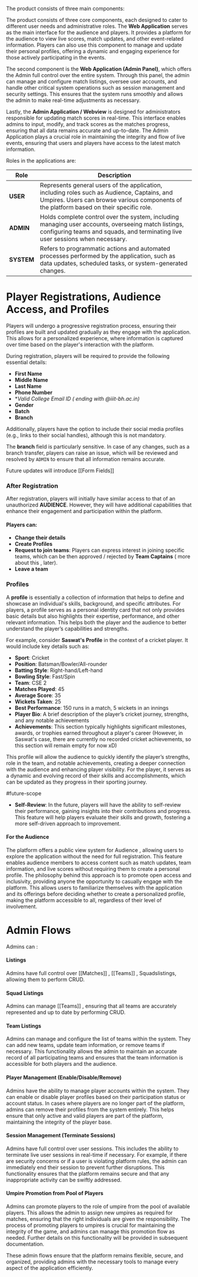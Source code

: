 The product consists of three main components:

The product consists of three core components, each designed to cater to different user needs and administrative roles. The **Web Application** serves as the main interface for the audience and players. It provides a platform for the audience to view live scores, match updates, and other event-related information. Players can also use this component to manage and update their personal profiles, offering a dynamic and engaging experience for those actively participating in the events.

The second component is the **Web Application (Admin Panel)**, which offers the Admin full control over the entire system. Through this panel, the admin can manage and configure match listings, oversee user accounts, and handle other critical system operations such as session management and security settings. This ensures that the system runs smoothly and allows the admin to make real-time adjustments as necessary.

Lastly, the **Admin Application / Webview** is designed for administrators responsible for updating match scores in real-time. This interface enables admins to input, modify, and track scores as the matches progress, ensuring that all data remains accurate and up-to-date. The Admin Application plays a crucial role in maintaining the integrity and flow of live events, ensuring that users and players have access to the latest match information.

Roles in the applications are: 

| **Role**   | **Description**                                                                                                                                                                         |
| ---------- | --------------------------------------------------------------------------------------------------------------------------------------------------------------------------------------- |
| **USER**   | Represents general users of the application, including roles such as Audience, Captains, and Umpires. Users can browse various components of the platform based on their specific role. |
| **ADMIN**  | Holds complete control over the system, including managing user accounts, overseeing match listings, configuring teams and squads, and terminating live user sessions when necessary.   |
| **SYSTEM** | Refers to programmatic actions and automated processes performed by the application, such as data updates, scheduled tasks, or system-generated changes.                                |
# **Player Registrations, Audience Access, and Profiles**

Players will undergo a progressive registration process, ensuring their profiles are built and updated gradually as they engage with the application. This allows for a personalized experience, where information is captured over time based on the player's interaction with the platform.

During registration, players will be required to provide the following essential details:

- **First Name**
- **Middle Name**
- **Last Name**
- **Phone Number**
- **Valid College Email ID ( ending with *@iiit-bh.ac.in)**
- **Gender**
- **Batch**
- **Branch**

Additionally, players have the option to include their social media profiles (e.g., links to their social handles), although this is not mandatory.

The **branch** field is particularly sensitive. In case of any changes, such as a branch transfer, players can raise an issue, which will be reviewed and resolved by `ADMIN` to ensure that all information remains accurate.

Future updates will introduce [[Form Fields]]
### After Registration

After registration, players will initially have  similar access to that of an unauthorized **AUDIENCE**. However, they will have additional capabilities that enhance their engagement and participation within the platform.
#### **Players can:**

- **Change their details**
- **Create Profiles**
- **Request to join teams**: Players can express interest in joining specific teams, which can be then approved / rejected by **Team Captains** ( more about this , later).
- **Leave a team**

### Profiles 

A **profile** is essentially a collection of information that helps to define and showcase an individual's skills, background, and specific attributes. For players, a profile serves as a personal identity card that not only provides basic details but also highlights their expertise, performance, and other relevant information. This helps both the player and the audience to better understand the player’s capabilities and strengths.

For example, consider **Saswat's Profile** in the context of a cricket player. It would include key details such as:

- **Sport**: Cricket
- **Position**: Batsman/Bowler/All-rounder
- **Batting Style**: Right-hand/Left-hand
- **Bowling Style**: Fast/Spin
- **Team**: CSE 2
- **Matches Played**: 45
- **Average Score**: 35
- **Wickets Taken**: 25
- **Best Performance**: 150 runs in a match, 5 wickets in an innings
- **Player Bio**: A brief description of the player’s cricket journey, strengths, and any notable achievements
- **Achievements**: This section typically highlights significant milestones, awards, or trophies earned throughout a player's career (However, in Saswat's case, there are currently no recorded cricket achievements, so this section will remain empty for now xD)

This profile will allow the audience to quickly identify the player’s strengths, role in the team, and notable achievements, creating a deeper connection with the audience and enhancing player visibility. For the player, it serves as a dynamic and evolving record of their skills and accomplishments, which can be updated as they progress in their sporting journey.

#future-scope
- **Self-Review**: In the future, players will have the ability to self-review their performance, gaining insights into their contributions and progress. This feature will help players evaluate their skills and growth, fostering a more self-driven approach to improvement.

#### **For the Audience**

The platform offers a public view system for Audience , allowing users to explore the application without the need for full registration. This feature enables audience members to access content such as match updates, team information, and live scores without requiring them to create a personal profile. The philosophy behind this approach is to promote open access and inclusivity, providing anyone the opportunity to casually engage with the platform. This allows users to familiarize themselves with the application and its offerings before deciding whether to create a personalized profile, making the platform accessible to all, regardless of their level of involvement.

# Admin Flows 

Admins can :
#### **Listings**

Admins have full control over [[Matches]] , [[Teams]] , Squadslistings, allowing them to perform CRUD.
#### **Squad Listings**

Admins can manage [[Teams]] , ensuring that all teams are accurately represented and up to date by performing CRUD.
#### **Team Listings**

Admins can manage and configure the list of teams within the system. They can add new teams, update team information, or remove teams if necessary. This functionality allows the admin to maintain an accurate record of all participating teams and ensures that the team information is accessible for both players and the audience.

#### **Player Management (Enable/Disable/Remove)**

Admins have the ability to manage player accounts within the system. They can enable or disable player profiles based on their participation status or account status. In cases where players are no longer part of the platform, admins can remove their profiles from the system entirely. This helps ensure that only active and valid players are part of the platform, maintaining the integrity of the player base.

#### **Session Management (Terminate Sessions)**

Admins have full control over user sessions. This includes the ability to terminate live user sessions in real-time if necessary. For example, if there are security concerns or if a user is violating platform rules, the admin can immediately end their session to prevent further disruptions. This functionality ensures that the platform remains secure and that any inappropriate activity can be swiftly addressed.

#### **Umpire Promotion from Pool of Players**

Admins can promote players to the role of umpire from the pool of available players. This allows the admin to assign new umpires as required for matches, ensuring that the right individuals are given the responsibility. The process of promoting players to umpires is crucial for maintaining the integrity of the game, and admins can manage this promotion flow as needed. Further details on this functionality will be provided in subsequent documentation.

These admin flows ensure that the platform remains flexible, secure, and organized, providing admins with the necessary tools to manage every aspect of the application efficiently.